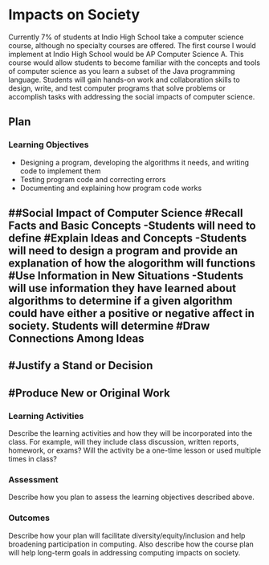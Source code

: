 # Impacts on Society

Currently 7% of students at Indio High School take a computer science course, although no specialty courses are offered.  The first course I would implement at Indio High School would be AP Computer Science A.  This course would allow students to become familiar with the concepts and tools of computer science as you learn a subset of the Java programming language.  Students will gain hands-on work and collaboration skills to design, write, and test computer programs that solve problems or accomplish tasks with addressing the social impacts of computer science.  



## Plan

### Learning Objectives

- Designing a program, developing the algorithms it needs, and writing code to implement them
- Testing program code and correcting errors
- Documenting and explaining how program code works

##Social Impact of Computer Science
#Recall Facts and Basic Concepts
-Students will need to define 
#Explain Ideas and Concepts
-Students will need to design a program and provide an explanation of how the alogorithm will functions 
#Use Information in New Situations
-Students will use information they have learned about algorithms to determine if a given algorithm could have either a positive or negative affect in society. Students will determine 
#Draw Connections Among Ideas
-
#Justify a Stand or Decision
-
#Produce New or Original Work 
-
### Learning Activities

Describe the learning activities and how they will be incorporated into the class. For example, will they include class discussion, written reports, homework, or exams? Will the activity be a one-time lesson or used multiple times in class?

### Assessment

Describe how you plan to assess the learning objectives described above.

### Outcomes

Describe how your plan will facilitate diversity/equity/inclusion and help broadening participation in computing. Also describe how the course plan will help long-term goals in addressing computing impacts on society.
